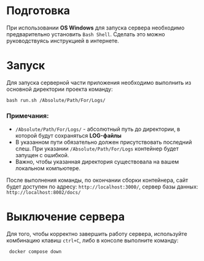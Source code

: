 # Подготовка

При использовании **OS Windows** для запуска сервера необходимо предварительно установить `Bash Shell`. Сделать это можно руководствуясь инструкцией в интернете.

# Запуск
 
Для запуска серверной части приложения необходимо выполнить из основной директории проекта команду:

    bash run.sh /Absolute/Path/For/Logs/
    
### Примечания:

- `/Absolute/Path/For/Logs/` - абсолютный путь до директории, в которой будут сохраняться **LOG-файлы**
- В указанном пути обязательно должен присутствовать последний слеш. При указании `/Absolute/Path/For/Logs` контейнер будет запущен с ошибкой. 
- Важно, чтобы указанная директория существовала на вашем локальном компьютере. 
 
После выполнения команды, по окончании сборки контейнера, сайт будет доступен по адресу: `http://localhost:3000/`, сервер базы данных: `http://localhost:8002/docs/`

# Выключение сервера

Для того, чтобы корректно завершить работу сервера, используйте комбинацию клавиш `ctrl+C`, либо в консоле выполните команду:
    
     docker compose down

  
